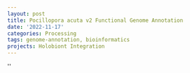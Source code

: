 ```yaml
---
layout: post
title: Pocillopora acuta v2 Functional Genome Annotation
date: '2022-11-17'
categories: Processing
tags: genome-annotation, bioinformatics
projects: Holobiont Integration
---
```



''



